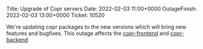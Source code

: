 Title: Upgrade of Copr servers
Date: 2022-02-03 11:00+0000
OutageFinish: 2022-02-03 13:00+0000
Ticket: 10520

We're updating copr packages to the new versions which will bring new
features and bugfixes. This outage affects the [copr-frontend](https://copr.fedorainfracloud.org)
and [copr-backend](https://copr-be.cloud.fedoraproject.org/)
